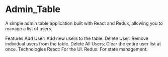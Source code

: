 # Admin_Table
A simple admin table application built with React and Redux, allowing you to manage a list of users.

Features
Add User: Add new users to the table.
Delete User: Remove individual users from the table.
Delete All Users: Clear the entire user list at once.
Technologies
React: For the UI.
Redux: For state management.
